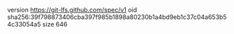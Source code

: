 version https://git-lfs.github.com/spec/v1
oid sha256:39f798873406cba397f985b1898a80230b1a4bd9eb1c37c04a653b54c33054a5
size 646
